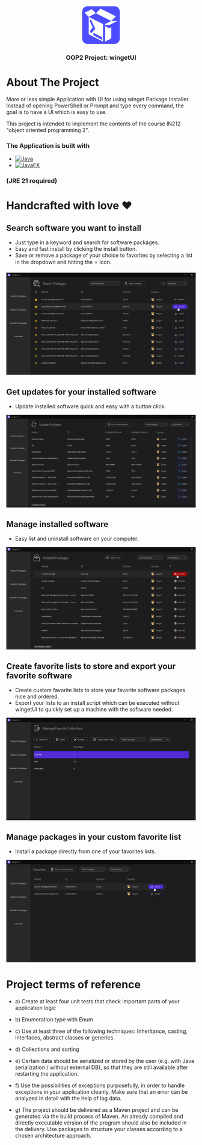 <!-- LOGO AND TITLE -->
<a name="readme-top"></a>
<br />
<div align="center">
    <img src="src/main/resources/Icons/taskbarIcon_colorized.png" alt="Logo" width="100" height="100">
  <h3 align="center">OOP2 Project: wingetUI</h3>
</div>

<!-- PROJECT DESCRIPTION -->
# About The Project

More or less simple Application with UI for using winget Package Installer.
Instead of opening PowerShell or Prompt and type every command, the goal is to have a UI which is easy to use.

This project is intended to implement the contents of the course IN212 "object oriented programming 2".

### The Application is built with
* [![Java][Java]][Java-url]
* [![JavaFX][JavaFX]][JavaFX-url]

### (JRE 21 required)

# Handcrafted with love ❤️
## Search software you want to install
- Just type in a keyword and search for software packages.
- Easy and fast install by clicking the install button.
- Save or remove a package of your choice to favorites by selecting a list in the dropdown and hitting the ⭐ icon.

![image](media/winget_1.png)

## Get updates for your installed software
- Update installed software quick and easy with a button click.

![image](media/winget_2.png)

## Manage installed software
- Easy list and uninstall software on your computer.

![image](media/winget_3.png)

## Create favorite lists to store and export your favorite software
- Create custom favorite lists to store your favorite software packages nice and ordered.
- Export your lists to an install script which can be executed without wingetUI to quickly set up a machine with the software needed.

![image](media/winget_4.png)

## Manage packages in your custom favorite list
- Install a package directly from one of your favorites lists.

![image](media/winget_5.png)

<!-- PROJECT CONDITIONS -->
# Project terms of reference

- a) Create at least four unit tests that check important parts of your application logic

- b) Enumeration type with Enum

- c) Use at least three of the following techniques: Inheritance, casting, interfaces, abstract classes or generics.

- d) Collections and sorting

- e) Certain data should be serialized or stored by the user (e.g. with Java serialization / without external DB), so that they are still available after restarting the application.

- f) Use the possibilities of exceptions purposefully, in order to handle exceptions in your application cleanly. Make sure that an error can be analyzed in detail with the help of log data.

- g) The project should be delivered as a Maven project and can be generated via the build process of Maven. An already compiled and directly executable version of the program should also be included in the delivery. Use packages to structure your classes according to a chosen architecture approach.

<!-- MARKDOWN LINKS & IMAGES -->
<!-- https://www.markdownguide.org/basic-syntax/#reference-style-links -->
[Java]: https://img.shields.io/badge/java-000000?style=flat&logo=appveyor
[Java-url]: https://www.java.com/de/
[JavaFX]: https://img.shields.io/badge/javaFX-20232A?style=flat&logo=appveyor
[JavaFX-url]: https://www.oracle.com/ch-de/java/technologies/javase/javafx-overview.html